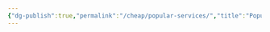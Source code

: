 ```yaml
---
{"dg-publish":true,"permalink":"/cheap/popular-services/","title":"PopularServices","created":"","updated":""}
---
```


